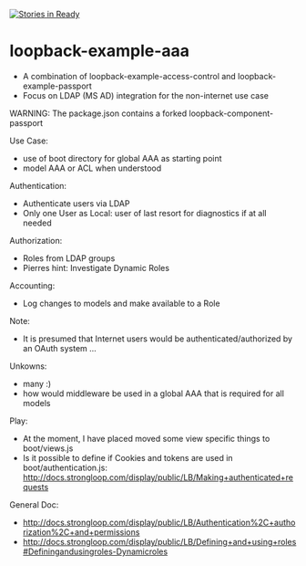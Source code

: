 [![Stories in Ready](https://badge.waffle.io/OwenBrotherwood/loopback-example-aaa.png?label=ready&title=Ready)](https://waffle.io/OwenBrotherwood/loopback-example-aaa)
# loopback-example-aaa

- A combination of loopback-example-access-control and loopback-example-passport
- Focus on LDAP (MS AD) integration for the non-internet use case

WARNING: The package.json contains a forked loopback-component-passport

Use Case:
- use of boot directory for global AAA as starting point
- model AAA or ACL when understood

Authentication:
- Authenticate users via LDAP
- Only one User as Local: user of last resort for diagnostics if at all needed

Authorization:
- Roles from LDAP groups
- Pierres hint: Investigate Dynamic Roles 

Accounting:
- Log changes to models and make available to a Role

Note:
- It is presumed that Internet users would be authenticated/authorized by an OAuth system ...

Unkowns:
- many :)
- how would middleware be used in a global AAA that is required for all models

Play:
- At the moment, I have placed moved some  view specific things to boot/views.js
- Is it possible to define if Cookies and tokens are used in boot/authentication.js: http://docs.strongloop.com/display/public/LB/Making+authenticated+requests

General Doc:
- http://docs.strongloop.com/display/public/LB/Authentication%2C+authorization%2C+and+permissions
- http://docs.strongloop.com/display/public/LB/Defining+and+using+roles#Definingandusingroles-Dynamicroles

